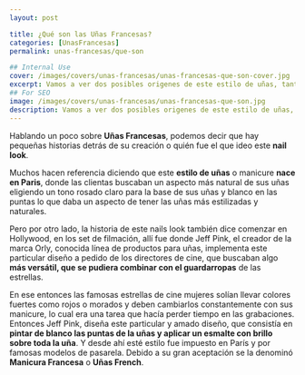 ```yaml
---
layout: post

title: ¿Qué son las Uñas Francesas?
categories: [UnasFrancesas]
permalink: unas-francesas/que-son

## Internal Use
cover: /images/covers/unas-francesas/unas-francesas-que-son-cover.jpg
excerpt: Vamos a ver dos posibles origenes de este estilo de uñas, tanto en París, Francia cómo en Hollywood gracias a actrices y modelos. Sin dejar de lado la creación de Jeff Pink quien...
## For SEO
image: /images/covers/unas-francesas/unas-francesas-que-son.jpg
description: Vamos a ver dos posibles origenes de este estilo de uñas, tanto en París, Francia cómo en Hollywood gracias a actrices y modelos. Sin dejar de lado la creación de Jeff Pink quien...
---
```


Hablando un poco sobre **Uñas Francesas**, podemos decir que hay pequeñas historias detrás de su creación o quién fue el que ideo este **nail look**.

Muchos hacen referencia diciendo que este **estilo de uñas** o manicure **nace en Paris**, donde las clientas buscaban un aspecto más natural de sus uñas eligiendo  un tono rosado claro para la base de sus uñas y blanco en las puntas lo que daba un aspecto de tener las uñas más estilizadas y naturales.

Pero por otro lado, la historia de este nails look también dice comenzar en Hollywood, en los set de filmación, allí fue donde Jeff Pink, el creador de la marca Orly, conocida línea de productos para uñas, implementa este particular diseño a pedido de los directores de cine, que buscaban algo **más versátil, que se pudiera combinar con el guardarropas**  de las estrellas.

En ese entonces las famosas estrellas de cine mujeres solían llevar colores fuertes como rojos o morados y deben cambiarlos constantemente con sus manicure, lo cual era una tarea que hacía perder tiempo en las grabaciones. Entonces Jeff Pink, diseña este particular y amado diseño, que consistía en **pintar de blanco las puntas de la uñas y aplicar un esmalte con brillo sobre toda la uña**. Y desde ahí esté estilo fue impuesto en París y por famosas modelos de pasarela. Debido a su gran aceptación se la denominó **Manicura Francesa** o **Uñas French**.